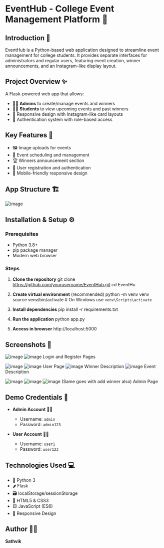 # EventHub - College Event Management Platform 🎪

## Introduction 🚀
EventHub is a Python-based web application designed to streamline event management for college students. It provides separate interfaces for administrators and regular users, featuring event creation, winner announcements, and an Instagram-like display layout.

## Project Overview ✨
A Flask-powered web app that allows:
- 👨‍💼 **Admins** to create/manage events and winners
- 👩‍🎓 **Students** to view upcoming events and past winners
- 📱 Responsive design with Instagram-like card layouts
- 🔐 Authentication system with role-based access

## Key Features 🌟
- 🖼️ Image uploads for events
- 📅 Event scheduling and management
- 🏆 Winners announcement section
- 👥 User registration and authentication
- 📱 Mobile-friendly responsive design

## App Structure 🏗️
![image](https://github.com/user-attachments/assets/383f05c2-5c0e-4a7c-97cf-fc0a06820903)


## Installation & Setup ⚙️

### Prerequisites
- Python 3.8+
- pip package manager
- Modern web browser

### Steps
1. **Clone the repository**
   git clone https://github.com/yourusername/EventHub.git
   cd EventHu

2. **Create virtual environment** (recommended)
   python -m venv venv
   source venv/bin/activate  # On Windows use `venv\Scripts\activate`

3. **Install dependencies**
   pip install -r requirements.txt

4. **Run the application**
   python app.py

5. **Access in browser**
   http://localhost:5000

## Screenshots 📸
![image](https://github.com/user-attachments/assets/488dc94d-9ce5-489e-bd5a-9d29d5fe3c20)
![image](https://github.com/user-attachments/assets/2fe368b2-88ca-47b8-ae24-e926f443d3cd)
Login and Register Pages

![image](https://github.com/user-attachments/assets/2f57c55b-2075-4b03-bf95-565791aabd49)
![image](https://github.com/user-attachments/assets/b14b22ca-dc70-425c-988a-859e12ab1fda)
User Page
![image](https://github.com/user-attachments/assets/a6d1f202-ccaa-4645-9f72-d894642c2d5b)
Winner Description
![image](https://github.com/user-attachments/assets/1aa960be-455a-4e39-8072-5914df9decf8)
Event Description


![image](https://github.com/user-attachments/assets/0963737a-61a8-46a0-b8d1-e5610cf239c6)
![image](https://github.com/user-attachments/assets/e61b677f-6145-4345-a622-865c7d5a3616)
![image](https://github.com/user-attachments/assets/38156c15-e014-4a2f-9c05-936d853f192b)
(Same goes with add winner also)
Admin Page


## Demo Credentials 🔑
- **Admin Account** 👨‍💼
  - Username: `admin`
  - Password: `admin123`

- **User Account** 👩‍🎓
  - Username: `user1`
  - Password: `user123`

## Technologies Used 💻
- 🐍 Python 3
- 🌶️ Flask
- 🗃️ localStorage/sessionStorage
- 💄 HTML5 & CSS3
- 🟨 JavaScript (ES6)
- 🎨 Responsive Design

## Author 👨‍💻
**Sathvik**  

